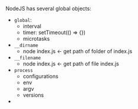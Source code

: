 NodeJS has several global objects:
- `global`:
  - interval
  - timer: setTimeout(() => {})
  - microtasks
- `__dirname`
  - node index.js <- get path of folder of index.js
- `__filename`
  - node index.js <- get path of file index.js
- `process`
  - configurations
  - env
  - argv
  - versions
 - 